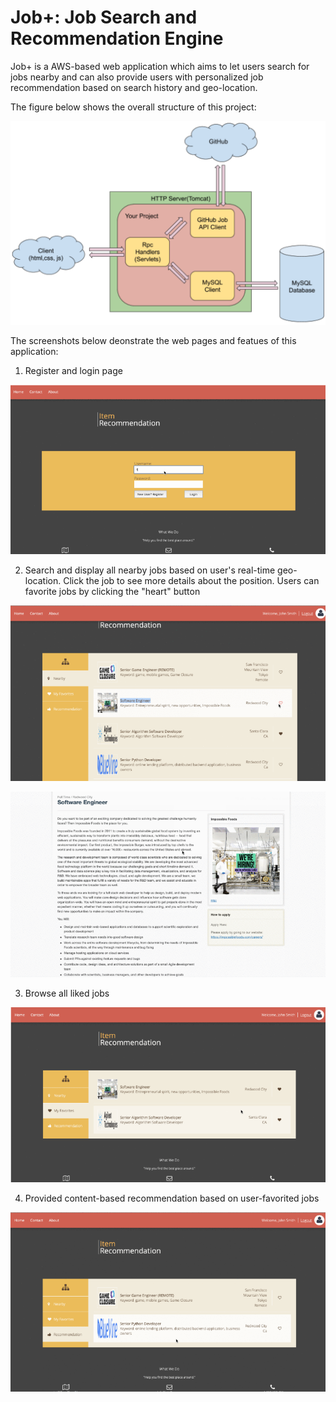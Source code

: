 # Job+: Job Search and Recommendation Engine

Job+ is a AWS-based web application which aims to let users search for jobs nearby and can also provide users with personalized job recommendation based on search history and geo-location.

The figure below shows the overall structure of this project:

![Structure](https://github.com/Shihao-Bob-Sun/JobPlus/blob/master/Image%20demonstration/Project%20structure.png)

The screenshots below deonstrate the web pages and featues of this application:

1. Register and login page

![Login](https://github.com/Shihao-Bob-Sun/JobPlus/blob/master/Image%20demonstration/Login.png)

2. Search and display all nearby jobs based on user's real-time geo-location. Click the job to see more details about the position. Users can favorite jobs by clicking the "heart" button

![Nearby positions](https://github.com/Shihao-Bob-Sun/JobPlus/blob/master/Image%20demonstration/Nearby%20positions.png)

![Position details](https://github.com/Shihao-Bob-Sun/JobPlus/blob/master/Image%20demonstration/Positon%20details.png)

3. Browse all liked jobs

![My favorites](https://github.com/Shihao-Bob-Sun/JobPlus/blob/master/Image%20demonstration/My%20favorites.png)

4. Provided content-based recommendation based on user-favorited jobs

![Recommendation](https://github.com/Shihao-Bob-Sun/JobPlus/blob/master/Image%20demonstration/Recommendation.png)

